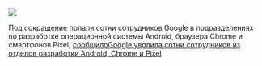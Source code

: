 <!--2025-04-11 14:54:18-->
<div class="yb">
  <div class="rss smaller1 habr"><img src="https://habrastorage.org/webt/si/ui/vo/siuivol_upsv_sottijzcl4w0e0.jpeg" /><p>Под сокращение попали сотни сотрудников Google в подразделениях по разработке операционной системы Android, браузера Chrome и смартфонов Pixel, <a href="https://www.theinformation.com/briefings/google-lays-hundreds-employees-android-pixel-group" rel="noopener noreferrer nofollow">сообщило</a... <br><a class="light" href="https://habr.com/ru/news/900098/?utm_source=habrahabr&utm_medium=rss&utm_campaign=900098">Google уволила сотни сотрудников из отделов разработки Android, Chrome и Pixel</a></div>
</div>
